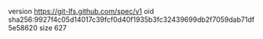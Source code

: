 version https://git-lfs.github.com/spec/v1
oid sha256:9927f4c05d14017c39fcf0d40f1935b3fc32439699db2f7059dab71df5e58620
size 627
